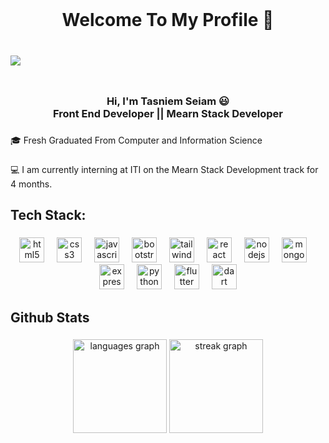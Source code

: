 <br clear="both">

<h1 align="center">Welcome To My Profile  👋</h1>

###

<br clear="both">

<img align="left" src="https://visitor-badge.laobi.icu/badge?page_id=tasniemseiam.tasniemseiam&left_color=darkslategrey&right_color=steelblue&left_text=Profile%20Views"  />

###

<br clear="both">

<h3 align="center">Hi, I'm Tasniem Seiam 😃<br>Front End Developer || Mearn Stack Developer</h3>

###

<p align="left">🎓 Fresh Graduated From Computer and Information Science</p>

###

<p align="left">💻 I am currently interning at ITI on the Mearn Stack Development track for 4 months.</p>

###

<h2 align="left">Tech Stack:</h2>

###

<div align="center">
  <img src="https://skillicons.dev/icons?i=html" height="40" alt="html5 logo"  />
  <img width="12" />
  <img src="https://skillicons.dev/icons?i=css" height="40" alt="css3 logo"  />
  <img width="12" />
  <img src="https://skillicons.dev/icons?i=js" height="40" alt="javascript logo"  />
  <img width="12" />
  <img src="https://skillicons.dev/icons?i=bootstrap" height="40" alt="bootstrap logo"  />
  <img width="12" />
  <img src="https://skillicons.dev/icons?i=tailwind" height="40" alt="tailwindcss logo"  />
  <img width="12" />
  <img src="https://skillicons.dev/icons?i=react" height="40" alt="react logo"  />
  <img width="12" />
  <img src="https://skillicons.dev/icons?i=nodejs" height="40" alt="nodejs logo"  />
  <img width="12" />
  <img src="https://skillicons.dev/icons?i=mongodb" height="40" alt="mongodb logo"  />
  <img width="12" />
  <img src="https://skillicons.dev/icons?i=express" height="40" alt="express logo"  />
  <img width="12" />
  <img src="https://skillicons.dev/icons?i=py" height="40" alt="python logo"  />
  <img width="12" />
  <img src="https://skillicons.dev/icons?i=flutter" height="40" alt="flutter logo"  />
  <img width="12" />
  <img src="https://skillicons.dev/icons?i=dart" height="40" alt="dart logo"  />
</div>

###

<h2 align="left">Github Stats</h2>

###

<div align="center">
  <img src="https://github-readme-stats.vercel.app/api/top-langs?username=tasniemseiam&locale=en&hide_title=false&layout=compact&card_width=320&langs_count=5&theme=dracula&hide_border=false&order=2" height="150" alt="languages graph"  />
  <img src="https://streak-stats.demolab.com?user=tasniemseiam&locale=en&mode=daily&theme=dracula&hide_border=false&border_radius=5&order=3" height="150" alt="streak graph"  />
</div>

###
